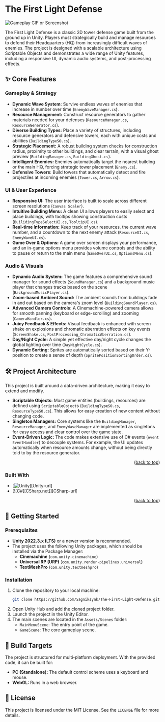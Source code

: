 # The First Light Defense

![Gameplay GIF or Screenshot](https://via.placeholder.com/800x450.png?text=Gameplay+GIF+Here)

The First Light Defense is a classic 2D tower defense game built from the ground up in Unity. Players must strategically build and manage resources to defend their Headquarters (HQ) from increasingly difficult waves of enemies. The project is designed with a scalable architecture using Scriptable Objects and demonstrates a wide range of Unity features, including a responsive UI, dynamic audio systems, and post-processing effects.

## ✨ Core Features

### Gameplay & Strategy
* **Dynamic Wave System:** Survive endless waves of enemies that increase in number over time (`EnemyWaveManager.cs`).
* **Resource Management:** Construct resource generators to gather materials needed for your defenses (`ResourceManager.cs`, `ResourceGenerator.cs`).
* **Diverse Building Types:** Place a variety of structures, including resource generators and defensive towers, each with unique costs and abilities (`BuildingTypeSO.cs`).
* **Strategic Placement:** A robust building system checks for construction radius, proximity to other buildings, and clear terrain, with a visual ghost preview (`BuildingManager.cs`, `BuildingGhost.cs`).
* **Intelligent Enemies:** Enemies automatically target the nearest building or the main HQ, forcing strategic tower placement (`Enemy.cs`).
* **Defensive Towers:** Build towers that automatically detect and fire projectiles at incoming enemies (`Tower.cs`, `Arrow.cs`).

### UI & User Experience
* **Responsive UI:** The user interface is built to scale across different screen resolutions (`Canvas Scaler`).
* **Intuitive Building Menu:** A clean UI allows players to easily select and place buildings, with tooltips showing construction costs (`BuilidingTypeSelectUI.cs`, `TooltipUI.cs`).
* **Real-time Information:** Keep track of your resources, the current wave number, and a countdown to the next enemy attack (`ResourceUI.cs`, `EnemyWaveUI.cs`).
* **Game Over & Options:** A game over screen displays your performance, and an in-game options menu provides volume controls and the ability to pause or return to the main menu (`GameOverUI.cs`, `OptionsMenu.cs`).

### Audio & Visuals
* **Dynamic Audio System:** The game features a comprehensive sound manager for sound effects (`SoundManager.cs`) and a background music player that changes tracks based on the scene (`BackgroundMusicPlayer.cs`).
* **Zoom-based Ambient Sound:** The ambient sounds from buildings fade in and out based on the camera's zoom level (`BuildingSoundPlayer.cs`).
* **Advanced Camera Controls:** A Cinemachine-powered camera allows for smooth panning (keyboard or edge-scrolling) and zooming (`CameraHandler.cs`).
* **Juicy Feedback & Effects:** Visual feedback is enhanced with screen shake on explosions and chromatic aberration effects on key events (`ScreenShake.cs`, `PostProcessing_ChromaticAberration.cs`).
* **Day/Night Cycle:** A simple yet effective day/night cycle changes the global lighting over time (`DayNightCycle.cs`).
* **Dynamic Sorting:** Sprites are automatically sorted based on their Y-position to create a sense of depth (`SpritePositionSortingOrder.cs`).

## 🛠️ Project Architecture

This project is built around a data-driven architecture, making it easy to extend and modify.

* **Scriptable Objects:** Most game entities (buildings, resources) are defined using `ScriptableObject`s (`BuildingTypeSO.cs`, `ResourceTypeSO.cs`). This allows for easy creation of new content without changing code.
* **Singleton Managers:** Core systems like the `BuildingManager`, `ResourceManager`, and `EnemyWaveManager` are implemented as singletons for easy access and clear control over the game state.
* **Event-Driven Logic:** The code makes extensive use of C# events (`event EventHandler`) to decouple systems. For example, the UI updates automatically when resource amounts change, without being directly told to by the resource generator.

<p align="right">(<a href="#readme-top">back to top</a>)</p>



### Built With


* [![Unity][Unity.com]][Unity-url]
* [![C#][CSharp.net]][CSharp-url]


<p align="right">(<a href="#readme-top">back to top</a>)</p>

## 🚀 Getting Started

### Prerequisites
* **Unity 2022.3.x (LTS)** or a newer version is recommended.
* The project uses the following Unity packages, which should be installed via the Package Manager:
    * **Cinemachine** (`com.unity.cinemachine`)
    * **Universal RP (URP)** (`com.unity.render-pipelines.universal`)
    * **TextMeshPro** (`com.unity.textmeshpro`)

### Installation
1.  Clone the repository to your local machine:
    ```bash
    git clone https://github.com/Sagniksynk/The-First-Light-Defense.git
    ```
2.  Open Unity Hub and add the cloned project folder.
3.  Launch the project in the Unity Editor.
4.  The main scenes are located in the `Assets/Scenes` folder:
    * `MainMenuScene`: The entry point of the game.
    * `GameScene`: The core gameplay scene.

## 📱 Build Targets

The project is structured for multi-platform deployment. With the provided code, it can be built for:
* **PC (Standalone):** The default control scheme uses a keyboard and mouse.
* **WebGL:** Runs in a web browser.


## 📄 License

This project is licensed under the MIT License. See the `LICENSE` file for more details.





<!-- MARKDOWN LINKS & IMAGES -->
<!-- https://www.markdownguide.org/basic-syntax/#reference-style-links -->
[contributors-shield]: https://img.shields.io/github/contributors/othneildrew/Best-README-Template.svg?style=for-the-badge
[contributors-url]: https://github.com/othneildrew/Best-README-Template/graphs/contributors
[forks-shield]: https://img.shields.io/github/forks/othneildrew/Best-README-Template.svg?style=for-the-badge
[forks-url]: https://github.com/othneildrew/Best-README-Template/network/members
[stars-shield]: https://img.shields.io/github/stars/othneildrew/Best-README-Template.svg?style=for-the-badge
[stars-url]: https://github.com/othneildrew/Best-README-Template/stargazers
[issues-shield]: https://img.shields.io/github/issues/othneildrew/Best-README-Template.svg?style=for-the-badge
[issues-url]: https://github.com/othneildrew/Best-README-Template/issues
[license-shield]: https://img.shields.io/github/license/othneildrew/Best-README-Template.svg?style=for-the-badge
[license-url]: https://github.com/othneildrew/Best-README-Template/blob/master/LICENSE.txt
[linkedin-shield]: https://img.shields.io/badge/-LinkedIn-black.svg?style=for-the-badge&logo=linkedin&colorB=555
[linkedin-url]: https://linkedin.com/in/othneildrew
[product-screenshot]: images/screenshot.png
[Next.js]: https://img.shields.io/badge/next.js-000000?style=for-the-badge&logo=nextdotjs&logoColor=white
[Next-url]: https://nextjs.org/
[React.js]: https://img.shields.io/badge/React-20232A?style=for-the-badge&logo=react&logoColor=61DAFB
[React-url]: https://reactjs.org/
[Vue.js]: https://img.shields.io/badge/Vue.js-35495E?style=for-the-badge&logo=vuedotjs&logoColor=4FC08D
[Vue-url]: https://vuejs.org/
[Angular.io]: https://img.shields.io/badge/Angular-DD0031?style=for-the-badge&logo=angular&logoColor=white
[Angular-url]: https://angular.io/
[Svelte.dev]: https://img.shields.io/badge/Svelte-4A4A55?style=for-the-badge&logo=svelte&logoColor=FF3E00
[Svelte-url]: https://svelte.dev/
[Laravel.com]: https://img.shields.io/badge/Laravel-FF2D20?style=for-the-badge&logo=laravel&logoColor=white
[Laravel-url]: https://laravel.com
[Bootstrap.com]: https://img.shields.io/badge/Bootstrap-563D7C?style=for-the-badge&logo=bootstrap&logoColor=white
[Bootstrap-url]: https://getbootstrap.com
[JQuery.com]: https://img.shields.io/badge/jQuery-0769AD?style=for-the-badge&logo=jquery&logoColor=white
[JQuery-url]: https://jquery.com 
[Unity.com]: https://img.shields.io/badge/Unity-100000?style=for-the-badge&logo=unity&logoColor=white
